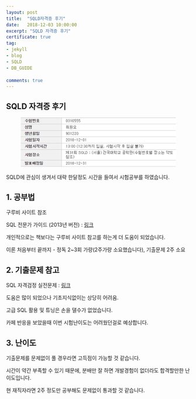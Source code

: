 ```yaml
---
layout: post
title:  "SQLD자격증 후기"
date:   2018-12-03 10:00:00
excerpt: "SQLD 자격증 후기"
certificate: true
tag:
- jekyll
- blog
- SQLD
- DB_GUIDE

comments: true
---
```


## SQLD 자격증 후기

<figure>
    <a href="/assets/img/sqld_cert.png"><img src="/assets/img/sqld_cert.png"></a>
    <!--<figcaption>Caption describing these two images.</figcaption>-->
</figure>

SQLD에 관심이 생겨서 대략 한달정도 시간을 들여서 시험공부를 하였습니다.

## 1. 공부법

구루비 사이트 참조

SQL 전문가 가이드 (2013년 버전) : [링크](http://www.gurubee.net/bookcafe/sqlp_1st)

개인적으로는 책보다는 구루비 사이트 참고를 하는게 더 도움이 되었습니다.

이론 처음부터 끝까지 - 정독 2~3회 가량(2주가량 소요했습니다), 기출문제 2주 소요

## 2. 기출문제 참고

SQL 자격검정 실전문제 : [링크](http://www.yes24.com/24/goods/33524934)

도움은 많이 되었으나 기초지식없이는 상당히 어려움.

고급 SQL 활용 및 튜닝은 손을 댈수가 없었습니다.

카페 반응을 보았을때 이번 시험난이도는 어려웠던걸로 예상합니다.

## 3. 난이도
  
기출문제를 문제없이 풀 경우라면 고득점이 가능할 것 같습니다.

시간이 약간 부족할 수 있기 때문에, 분배만 잘 하면 개발경험이 없더라도 합격할만한 난이도입니다.

현 재직자라면 2주 정도만 공부해도 문제없이 통과할 것 같습니다.



